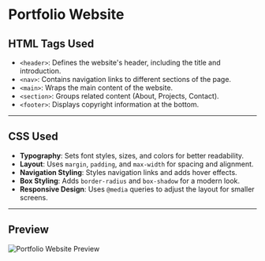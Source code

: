 # Portfolio Website

## HTML Tags Used
- `<header>`: Defines the website's header, including the title and introduction.
- `<nav>`: Contains navigation links to different sections of the page.
- `<main>`: Wraps the main content of the website.
- `<section>`: Groups related content (About, Projects, Contact).
- `<footer>`: Displays copyright information at the bottom.

---

## CSS Used
- **Typography**: Sets font styles, sizes, and colors for better readability.
- **Layout**: Uses `margin`, `padding`, and `max-width` for spacing and alignment.
- **Navigation Styling**: Styles navigation links and adds hover effects.
- **Box Styling**: Adds `border-radius` and `box-shadow` for a modern look.
- **Responsive Design**: Uses `@media` queries to adjust the layout for smaller screens.

---

## Preview
![Portfolio Website Preview](/Users/manosundar/Desktop/HTML&CSS/Task1/Assets/Desktop-View.png)